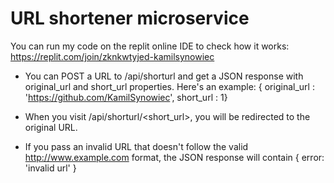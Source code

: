# URL shortener microservice
You can run my code on the replit online IDE to check how it works: https://replit.com/join/zknkwtyjed-kamilsynowiec

- You can POST a URL to /api/shorturl and get a JSON response with original_url and short_url properties. Here's an example: { original_url : 'https://github.com/KamilSynowiec', short_url : 1}

- When you visit /api/shorturl/<short_url>, you will be redirected to the original URL.

- If you pass an invalid URL that doesn't follow the valid http://www.example.com format, the JSON response will contain { error: 'invalid url' }
